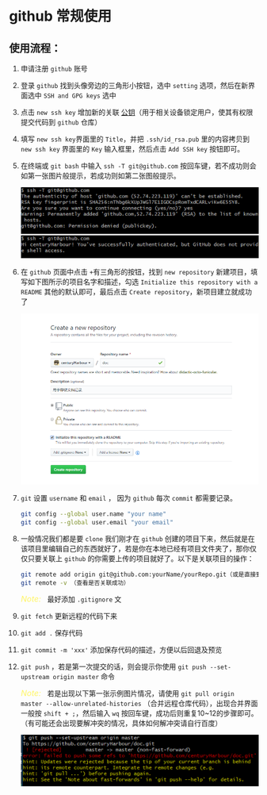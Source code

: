 # github 常规使用

## 使用流程：

1. 申请注册 `github` 账号

2. 登录 `github` 找到头像旁边的三角形小按钮，选中 `setting` 选项，然后在新界面选中 `SSH and GPG keys` 选中

3. 点击 `new ssh key` 增加新的关联 [公钥](./sshkey.md)（用于相关设备锁定用户，使其有权限提交代码到 `github` 仓库）

4. 填写 `new ssh key`界面里的 `Title`，并把 `.ssh/id_rsa.pub` 里的内容拷贝到 `new ssh key` 界面里的 `Key` 输入框里，然后点击 `Add SSH key` 按钮即可。

5. 在终端或 `git bash` 中输入 `ssh -T git@github.com` 按回车键，若不成功则会如第一张图片般提示，若成功则如第二张图般提示。

    ![第一张图](./connect-github-001.jpg)<br>
    ![第二张图](./connect-github-002.jpg)

6. 在 `github` 页面中点击 `+`有三角形的按钮，找到 `new repository` 新建项目，填写如下图所示的项目名字和描述，勾选 `Initialize this repository with a README` 其他的默认即可，最后点击 `Create repository`，新项目建立就成功了

    ![new repository](./github-new-repository.png)

7. `git` 设置 `username` 和 `email` ， 因为 `github` 每次 `commit` 都需要记录。

    ```bash
    git config --global user.name "your name"
    git config --global user.email "your email"
    ```

8. 一般情况我们都是要 `clone` 我们刚才在 `github` 创建的项目下来，然后就是在该项目里编辑自己的东西就好了，若是你在本地已经有项目文件夹了，那你仅仅只要关联上 `github` 的你需要上传的项目就好了。以下是关联项目的操作：

    ```bash
    git remote add origin git@github.com:yourName/yourRepo.git（或是直接到 github 上拷贝路径）
    git remote -v （查看是否关联成功）
    ```

    *<font color=#fff566 size=3>Note:&nbsp;&nbsp;</font>* 最好添加 `.gitignore` 文

9. `git fetch` 更新远程的代码下来

10. `git add .` 保存代码

11. `git commit -m 'xxx'` 添加保存代码的描述，方便以后回退及预览

12. `git push` ，若是第一次提交的话，则会提示你使用 `git push --set-upstream origin master` 命令

    *<font color=#fff566 size=3>Note:&nbsp;&nbsp;</font>* 若是出现以下第一张示例图片情况，请使用 `git pull origin master --allow-unrelated-histories` （合并远程仓库代码），出现合并界面一般按 `shift + ;`，然后输入 `wq` 按回车键，成功后则重复10~12的步骤即可。（有可能还会出现要解冲突的情况，具体如何解冲突请自行百度）

    ![示例一](./git-push.jpg)